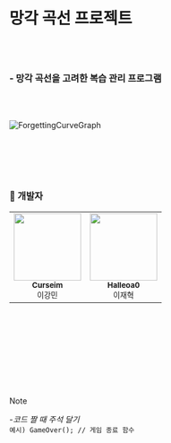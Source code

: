 # 망각 곡선 프로젝트


<br/>
<br/>


### - 망각 곡선을 고려한 복습 관리 프로그램


<br/>
<br/>


![ForgettingCurveGraph](https://github.com/user-attachments/assets/c4bc37b4-d0b2-4500-84f6-1dc1d82d92e2)


<br/>
<br/>
<br/>
<br/>


### 👤 개발자
<table>
  <tr>
    <td align="center">
      <a href="https://github.com/Curseim">
        <img src="https://github.com/Curseim.png" width="120" /><br />
      </a>
      <sub><b>Curseim</b></sub>
      <br/>
      <sub>이강민</sub>
    </td>
    <td align="center">
      <a href="https://github.com/Halleoa0">
        <img src="https://github.com/Halleoa0.png" width="120" /><br />
      </a>
      <sub><b>Halleoa0</b></sub>
      <br/>
      <sub>이재혁</sub>
    </td>
  </tr>
</table>


<br/>
<br/>
<br/>
<br/>
<br/>
<br/>
<br/>
<br/>


>[!NOTE]
>-*코드 짤 때 주석 달기* <br/>
>``예시) GameOver(); // 게임 종료 함수``
